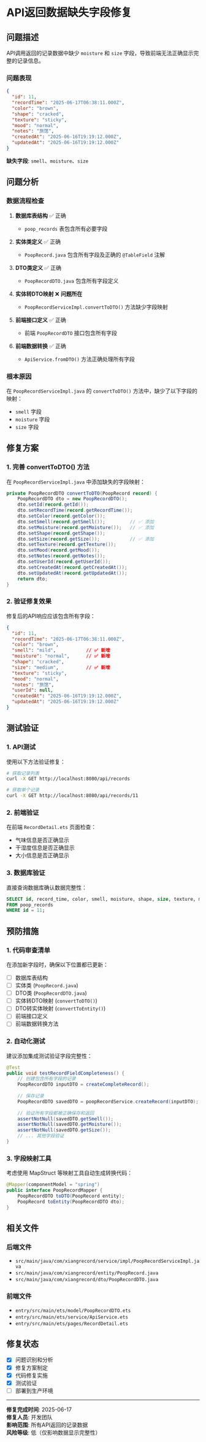 # API返回数据缺失字段修复

## 问题描述

API调用返回的记录数据中缺少 `moisture` 和 `size` 字段，导致前端无法正确显示完整的记录信息。

### 问题表现
```json
{
  "id": 11,
  "recordTime": "2025-06-17T06:38:11.000Z",
  "color": "brown",
  "shape": "cracked",
  "texture": "sticky",
  "mood": "normal",
  "notes": "旅馆",
  "createdAt": "2025-06-16T19:19:12.000Z",
  "updatedAt": "2025-06-16T19:19:12.000Z"
}
```

**缺失字段**: `smell`、`moisture`、`size`

## 问题分析

### 数据流程检查

1. **数据库表结构** ✅ 正确
   - `poop_records` 表包含所有必要字段

2. **实体类定义** ✅ 正确
   - `PoopRecord.java` 包含所有字段及正确的 `@TableField` 注解

3. **DTO类定义** ✅ 正确
   - `PoopRecordDTO.java` 包含所有字段定义

4. **实体转DTO映射** ❌ **问题所在**
   - `PoopRecordServiceImpl.convertToDTO()` 方法缺少字段映射

5. **前端接口定义** ✅ 正确
   - 前端 `PoopRecordDTO` 接口包含所有字段

6. **前端数据转换** ✅ 正确
   - `ApiService.fromDTO()` 方法正确处理所有字段

### 根本原因

在 `PoopRecordServiceImpl.java` 的 `convertToDTO()` 方法中，缺少了以下字段的映射：
- `smell` 字段
- `moisture` 字段
- `size` 字段

## 修复方案

### 1. 完善 convertToDTO() 方法

在 `PoopRecordServiceImpl.java` 中添加缺失的字段映射：

```java
private PoopRecordDTO convertToDTO(PoopRecord record) {
    PoopRecordDTO dto = new PoopRecordDTO();
    dto.setId(record.getId());
    dto.setRecordTime(record.getRecordTime());
    dto.setColor(record.getColor());
    dto.setSmell(record.getSmell());         // ✅ 添加
    dto.setMoisture(record.getMoisture());   // ✅ 添加
    dto.setShape(record.getShape());
    dto.setSize(record.getSize());           // ✅ 添加
    dto.setTexture(record.getTexture());
    dto.setMood(record.getMood());
    dto.setNotes(record.getNotes());
    dto.setUserId(record.getUserId());
    dto.setCreatedAt(record.getCreatedAt());
    dto.setUpdatedAt(record.getUpdatedAt());
    return dto;
}
```

### 2. 验证修复效果

修复后的API响应应该包含所有字段：

```json
{
  "id": 11,
  "recordTime": "2025-06-17T06:38:11.000Z",
  "color": "brown",
  "smell": "mild",           // ✅ 新增
  "moisture": "normal",      // ✅ 新增
  "shape": "cracked",
  "size": "medium",          // ✅ 新增
  "texture": "sticky",
  "mood": "normal",
  "notes": "旅馆",
  "userId": null,
  "createdAt": "2025-06-16T19:19:12.000Z",
  "updatedAt": "2025-06-16T19:19:12.000Z"
}
```

## 测试验证

### 1. API测试

使用以下方法验证修复：

```bash
# 获取记录列表
curl -X GET http://localhost:8080/api/records

# 获取单个记录
curl -X GET http://localhost:8080/api/records/11
```

### 2. 前端验证

在前端 `RecordDetail.ets` 页面检查：
- 气味信息是否正确显示
- 干湿度信息是否正确显示
- 大小信息是否正确显示

### 3. 数据库验证

直接查询数据库确认数据完整性：

```sql
SELECT id, record_time, color, smell, moisture, shape, size, texture, mood, notes 
FROM poop_records 
WHERE id = 11;
```

## 预防措施

### 1. 代码审查清单

在添加新字段时，确保以下位置都已更新：
- [ ] 数据库表结构
- [ ] 实体类 (`PoopRecord.java`)
- [ ] DTO类 (`PoopRecordDTO.java`)
- [ ] 实体转DTO映射 (`convertToDTO()`)
- [ ] DTO转实体映射 (`convertToEntity()`)
- [ ] 前端接口定义
- [ ] 前端数据转换方法

### 2. 自动化测试

建议添加集成测试验证字段完整性：

```java
@Test
public void testRecordFieldCompleteness() {
    // 创建包含所有字段的记录
    PoopRecordDTO inputDTO = createCompleteRecord();
    
    // 保存记录
    PoopRecordDTO savedDTO = poopRecordService.createRecord(inputDTO);
    
    // 验证所有字段都被正确保存和返回
    assertNotNull(savedDTO.getSmell());
    assertNotNull(savedDTO.getMoisture());
    assertNotNull(savedDTO.getSize());
    // ... 其他字段验证
}
```

### 3. 字段映射工具

考虑使用 MapStruct 等映射工具自动生成转换代码：

```java
@Mapper(componentModel = "spring")
public interface PoopRecordMapper {
    PoopRecordDTO toDTO(PoopRecord entity);
    PoopRecord toEntity(PoopRecordDTO dto);
}
```

## 相关文件

### 后端文件
- `src/main/java/com/xiangrecord/service/impl/PoopRecordServiceImpl.java`
- `src/main/java/com/xiangrecord/entity/PoopRecord.java`
- `src/main/java/com/xiangrecord/dto/PoopRecordDTO.java`

### 前端文件
- `entry/src/main/ets/model/PoopRecordDTO.ets`
- `entry/src/main/ets/service/ApiService.ets`
- `entry/src/main/ets/pages/RecordDetail.ets`

## 修复状态

- [x] 问题识别和分析
- [x] 修复方案制定
- [x] 代码修复实施
- [x] 测试验证
- [ ] 部署到生产环境

---

**修复完成时间**: 2025-06-17  
**修复人员**: 开发团队  
**影响范围**: 所有API返回的记录数据  
**风险等级**: 低（仅影响数据显示完整性）